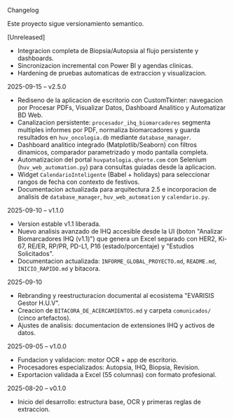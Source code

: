 Changelog

Este proyecto sigue versionamiento semantico.

[Unreleased]
- Integracion completa de Biopsia/Autopsia al flujo persistente y dashboards.
- Sincronizacion incremental con Power BI y agendas clinicas.
- Hardening de pruebas automaticas de extraccion y visualizacion.

2025-09-15 – v2.5.0
- Rediseno de la aplicacion de escritorio con CustomTkinter: navegacion por Procesar PDFs, Visualizar Datos, Dashboard Analitico y Automatizar BD Web.
- Canalizacion persistente: `procesador_ihq_biomarcadores` segmenta multiples informes por PDF, normaliza biomarcadores y guarda resultados en `huv_oncologia.db` mediante `database_manager`.
- Dashboard analitico integrado (Matplotlib/Seaborn) con filtros dinamicos, comparador parametrizado y modo pantalla completa.
- Automatizacion del portal `huvpatologia.qhorte.com` con Selenium (`huv_web_automation.py`) para consultas guiadas desde la aplicacion.
- Widget `CalendarioInteligente` (Babel + holidays) para seleccionar rangos de fecha con contexto de festivos.
- Documentacion actualizada para arquitectura 2.5 e incorporacion de analisis de `database_manager`, `huv_web_automation` y `calendario.py`.

2025-09-10 – v1.1.0
- Version estable v1.1 liberada.
- Nuevo analisis avanzado de IHQ accesible desde la UI (boton "Analizar Biomarcadores IHQ (v1.1)") que genera un Excel separado con HER2, Ki-67, RE/ER, RP/PR, PD-L1, P16 (estado/porcentaje) y "Estudios Solicitados".
- Documentacion actualizada: `INFORME_GLOBAL_PROYECTO.md`, `README.md`, `INICIO_RAPIDO.md` y bitacora.

2025-09-10
- Rebranding y reestructuracion documental al ecosistema "EVARISIS Gestor H.U.V".
- Creacion de `BITACORA_DE_ACERCAMIENTOS.md` y carpeta `comunicados/` (cinco artefactos).
- Ajustes de analisis: documentacion de extensiones IHQ y activos de datos.

2025-09-05 – v1.0.0
- Fundacion y validacion: motor OCR + app de escritorio.
- Procesadores especializados: Autopsia, IHQ, Biopsia, Revision.
- Exportacion validada a Excel (55 columnas) con formato profesional.

2025-08-20 – v0.1.0
- Inicio del desarrollo: estructura base, OCR y primeras reglas de extraccion.
